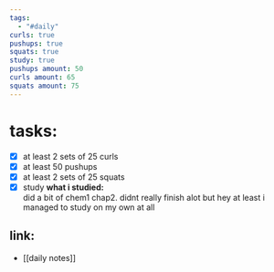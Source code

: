 ```yaml
---
tags:
  - "#daily"
curls: true
pushups: true
squats: true
study: true
pushups amount: 50
curls amount: 65
squats amount: 75
---
```

# tasks:
- [x] at least 2 sets of 25 curls 
- [x] at least 50 pushups
- [x] at least 2 sets of 25 squats
- [x] study
      **what i studied:**  
      did a bit of chem1 chap2. didnt really finish alot but hey at least i managed to study on my own at all
## link: 
- [[daily notes]] 